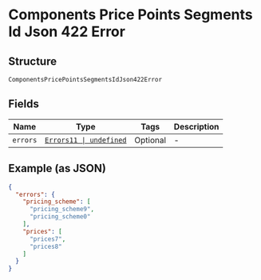 
# Components Price Points Segments Id Json 422 Error

## Structure

`ComponentsPricePointsSegmentsIdJson422Error`

## Fields

| Name | Type | Tags | Description |
|  --- | --- | --- | --- |
| `errors` | [`Errors11 \| undefined`](../../doc/models/errors-11.md) | Optional | - |

## Example (as JSON)

```json
{
  "errors": {
    "pricing_scheme": [
      "pricing_scheme9",
      "pricing_scheme0"
    ],
    "prices": [
      "prices7",
      "prices8"
    ]
  }
}
```

